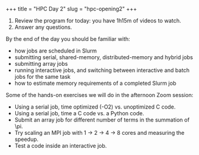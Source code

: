 +++
title = "HPC Day 2"
slug = "hpc-opening2"
+++

<!-- In this session, I will cover the program for today, answer any questions -->
<!-- and share the afternoon exercises. -->

1. Review the program for today: you have 1h15m of videos to watch.
1. Answer any questions.

By the end of the day you should be familiar with:

- how jobs are scheduled in Slurm
- submitting serial, shared-memory, distributed-memory and hybrid jobs
- submitting array jobs
- running interactive jobs, and switching between interactive and batch jobs for the same task
- how to estimate memory requirements of a completed Slurm job

Some of the hands-on exercises we will do in the afternoon Zoom session:

- Using a serial job, time optimized (-O2) vs. unoptimized C code.
- Using a serial job, time a C code vs. a Python code.
- Submit an array job for different number of terms in the summation of \pi.
- Try scaling an MPI job with 1 -> 2 -> 4 -> 8 cores and measuring the speedup.
- Test a code inside an interactive job.

<!-- - Edit a remote file in nano or vi or emacs. -->
<!-- - Try to understand what the default GNU compiler module does: run `module show` on it, print `PATH` -->
<!--   variable, locate the GNU C compiler. -->
<!-- - Check if your favourite research software is installed on the cluster. -->
<!-- - Write a makefile from scratch. -->
<!-- - Try left+right or upper+lower split panes in tmux on the cluster. -->
